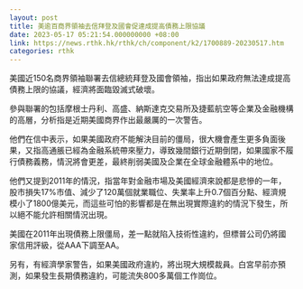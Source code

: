```yaml
---
layout: post
title: 美逾百商界領袖去信拜登及國會促達成提高債務上限協議
date: 2023-05-17 05:21:54.000000000 +08:00
link: https://news.rthk.hk/rthk/ch/component/k2/1700889-20230517.htm
categories: rthk
---
```


美國近150名商界領袖聯署去信總統拜登及國會領袖，指出如果政府無法達成提高債務上限的協議，經濟將面臨毀滅式破壞。

參與聯署的包括摩根士丹利、高盛、納斯達克交易所及捷藍航空等企業及金融機構的高層，分析指是近期美國商界作出最嚴厲的一次警告。

他們在信中表示，如果美國政府不能解決目前的僵局，很大機會產生更多負面後果，又指高通脹已經為金融系統帶來壓力，導致幾間銀行近期倒閉，如果國家不履行債務義務，情況將會更差，最終削弱美國及企業在全球金融體系中的地位。

他們又提到2011年的情況，指當年對金融市場及美國經濟來說都是悲慘的一年，股市損失17%市值、減少了120萬個就業職位、失業率上升0.7個百分點、經濟規模小了1800億美元，而這些可怕的影響都是在無出現實際違約的情況下發生，所以絕不能允許相關情況出現。

美國在2011年出現債務上限僵局，差一點就陷入技術性違約，但標普公司仍將國家信用評級，從AAA下調至AA。

另有，有經濟學家警告，如果美國政府違約，將出現大規模裁員。白宮早前亦預測，如果發生長期債務違約，可能流失800多萬個工作崗位。
